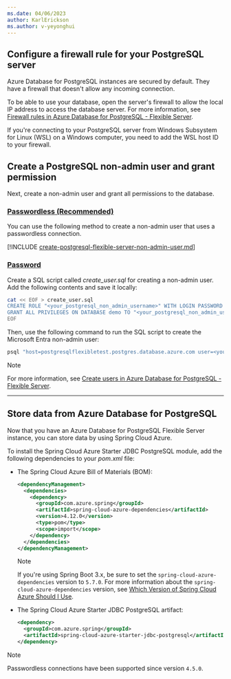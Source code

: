 ```yaml
---
ms.date: 04/06/2023
author: KarlErickson
ms.author: v-yeyonghui
---
```


## Configure a firewall rule for your PostgreSQL server

Azure Database for PostgreSQL instances are secured by default. They have a firewall that doesn't allow any incoming connection.

To be able to use your database, open the server's firewall to allow the local IP address to access the database server. For more information, see [Firewall rules in Azure Database for PostgreSQL - Flexible Server](/azure/postgresql/flexible-server/concepts-firewall-rules).

If you're connecting to your PostgreSQL server from Windows Subsystem for Linux (WSL) on a Windows computer, you need to add the WSL host ID to your firewall.

## Create a PostgreSQL non-admin user and grant permission

Next, create a non-admin user and grant all permissions to the database.

### [Passwordless (Recommended)](#tab/passwordless)

You can use the following method to create a non-admin user that uses a passwordless connection.

[!INCLUDE [create-postgresql-flexible-server-non-admin-user.md](create-postgresql-flexible-server-non-admin-user.md)]

### [Password](#tab/password)

Create a SQL script called *create_user.sql* for creating a non-admin user. Add the following contents and save it locally:

```bash
cat << EOF > create_user.sql
CREATE ROLE "<your_postgresql_non_admin_username>" WITH LOGIN PASSWORD '<your_postgresql_non_admin_password>';
GRANT ALL PRIVILEGES ON DATABASE demo TO "<your_postgresql_non_admin_username>";
EOF
```

Then, use the following command to run the SQL script to create the Microsoft Entra non-admin user:

```bash
psql "host=postgresqlflexibletest.postgres.database.azure.com user=<your_postgresql_admin_username> dbname=demo port=5432 password=<your_postgresql_admin_password> sslmode=require" < create_user.sql
```

> [!NOTE]
> For more information, see [Create users in Azure Database for PostgreSQL - Flexible Server](/azure/PostgreSQL/flexible-server/how-to-create-users).

---

## Store data from Azure Database for PostgreSQL

Now that you have an Azure Database for PostgreSQL Flexible Server instance, you can store data by using Spring Cloud Azure.

To install the Spring Cloud Azure Starter JDBC PostgreSQL module, add the following dependencies to your *pom.xml* file:

- The Spring Cloud Azure Bill of Materials (BOM):

  ```xml
  <dependencyManagement>
    <dependencies>
      <dependency>
        <groupId>com.azure.spring</groupId>
        <artifactId>spring-cloud-azure-dependencies</artifactId>
        <version>4.12.0</version>
        <type>pom</type>
        <scope>import</scope>
      </dependency>
    </dependencies>
  </dependencyManagement>
  ```

  > [!NOTE]
  > If you're using Spring Boot 3.x, be sure to set the `spring-cloud-azure-dependencies` version to `5.7.0`.
  > For more information about the `spring-cloud-azure-dependencies` version, see [Which Version of Spring Cloud Azure Should I Use](https://github.com/Azure/azure-sdk-for-java/wiki/Spring-Versions-Mapping#which-version-of-spring-cloud-azure-should-i-use).

- The Spring Cloud Azure Starter JDBC PostgreSQL artifact:

  ```xml
  <dependency>
    <groupId>com.azure.spring</groupId>
    <artifactId>spring-cloud-azure-starter-jdbc-postgresql</artifactId>
  </dependency>
  ```

> [!NOTE]
> Passwordless connections have been supported since version `4.5.0`.
